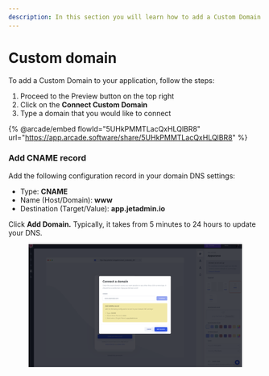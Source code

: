 ```yaml
---
description: In this section you will learn how to add a Custom Domain to your application
---
```


# Custom domain

To add a Custom Domain to your application, follow the steps:

1. Proceed to the Preview button on the top right
2. Click on the **Connect Custom Domain**
3. Type a domain that you would like to connect

{% @arcade/embed flowId="5UHkPMMTLacQxHLQlBR8" url="https://app.arcade.software/share/5UHkPMMTLacQxHLQlBR8" %}



### Add CNAME record

Add the following configuration record in your domain DNS settings:

* Type: **CNAME**
* Name (Host/Domain): **www**
* Destination (Target/Value): **app.jetadmin.io**

Click **Add Domain.** Typically, it takes from 5 minutes to 24 hours to update your DNS.

<figure><img src="../../.gitbook/assets/image (1) (3) (1).png" alt=""><figcaption></figcaption></figure>

